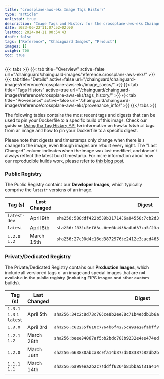```yaml
---
title: "crossplane-aws-eks Image Tags History"
type: "article"
unlisted: true
description: "Image Tags and History for the crossplane-aws-eks Chainguard Image"
date: 2023-06-22T11:07:52+02:00
lastmod: 2024-04-11 00:54:43
draft: false
tags: ["Reference", "Chainguard Images", "Product"]
images: []
weight: 700
toc: true
---
```


{{< tabs >}}
{{< tab title="Overview" active=false url="/chainguard/chainguard-images/reference/crossplane-aws-eks/" >}}
{{< tab title="Details" active=false url="/chainguard/chainguard-images/reference/crossplane-aws-eks/image_specs/" >}}
{{< tab title="Tags History" active=true url="/chainguard/chainguard-images/reference/crossplane-aws-eks/tags_history/" >}}
{{< tab title="Provenance" active=false url="/chainguard/chainguard-images/reference/crossplane-aws-eks/provenance_info/" >}}
{{</ tabs >}}

The following tables contains the most recent tags and digests that can be used to pin your Dockerfile to a specific build of this image. Check our guide on [Using the Tag History API](/chainguard/chainguard-images/using-the-tag-history-api/) for information on how to fetch all tags from an image and how to pin your Dockerfile to a specific digest.

Please note that digests and timestamps only change when there is a change to the image, even though images are rebuilt every night. The "Last Changed" column indicates when the image was last modified, and doesn't always reflect the latest build timestamp. For more information about how our reproducible builds work, please refer to [this blog post](https://www.chainguard.dev/unchained/reproducing-chainguards-reproducible-image-builds).

### Public Registry
The Public Registry contains our **Developer Images**, which typically comprise the `latest*` versions of an image.

| Tag (s)        | Last Changed | Digest                                                                    |
|----------------|--------------|---------------------------------------------------------------------------|
|  `latest-dev`  | April 9th    | `sha256:588ddf422b589b3171436a84558c7cb2d34e1d0a3c88764b0476b2aca442ff99` |
|  `latest`      | April 5th    | `sha256:f532c5ef83cc6ee6b4488adb637ca5f23a815fc6a27cbd784d041751ab7ef560` |
|  `1.2.0` `1.2` | March 15th   | `sha256:27c00d4c16dd3872976be2412e3dacd465e1ba92f6a598c0aaeffe9e5aeb9940` |


### Private/Dedicated Registry
The Private/Dedicated Registry contains our **Production Images**, which include all versioned tags of an image and special images that are not available in the public registry (including FIPS images and other custom builds).

| Tag (s)                     | Last Changed | Digest                                                                    |
|-----------------------------|--------------|---------------------------------------------------------------------------|
|  `1.3.1` `1.3` `1` `latest` | April 5th    | `sha256:34c2c8d73c705ce8b2ee78c71b4ebdb1b6a6b996dc5efe709141b8ed31388d8e` |
|  `1.3.0`                    | April 3rd    | `sha256:c62255f610c7364b6f4335ce93e20fabff32c8fec574a1f095fdfc21dbf63ff5` |
|  `1.2.1` `1.2`              | March 28th   | `sha256:beee94067af5bb2bdc781b9232e4ee474edea02aec6d64826737b8aef963026c` |
|  `1.2.0`                    | March 18th   | `sha256:663880abca8c0fa14b373d503387b82db2bdd6b9f9b078f4da912706a165f21e` |
|  `1.1.1` `1.1`              | March 14th   | `sha256:6a99eea2b2c74ddff6264b81bba5f31a414c89c970e401e5f650092e82de3491` |

